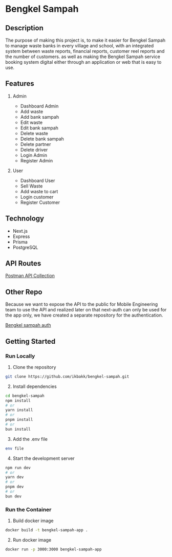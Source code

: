 # Bengkel Sampah

## Description

The purpose of making this project is, to make it easier for Bengkel Sampah to manage waste banks in every village and school, with an integrated system between waste reports, financial reports, customer reel reports and the number of customers. as well as making the Bengkel Sampah service booking system digital either through an application or web that is easy to use.

## Features

1. Admin

   - Dashboard Admin
   - Add waste
   - Add bank sampah
   - Edit waste
   - Edit bank sampah
   - Delete waste
   - Delete bank sampah
   - Delete partner
   - Delete driver
   - Login Admin
   - Register Admin

2. User

   - Dashboard User
   - Sell Waste
   - Add waste to cart
   - Login customer
   - Register Customer

## Technology

- Next.js
- Express
- Prisma
- PostgreSQL

## API Routes

[Postman API Collection](https://drive.google.com/file/d/1MVuvsmGEdctQhzwGNuBI0Y0vHCKEmjyw/view?usp=sharing)

## Other Repo

Because we want to expose the API to the public for Mobile Engineering team to use the API and realized later on that next-auth can only be used for the app only, we have created a separate repository for the authentication.

[Bengkel sampah auth](https://github.com/varomnrg/bengkel-sampah-be)

## Getting Started

### Run Locally

1. Clone the repository

```bash
git clone https://github.com/ikbakk/bengkel-sampah.git
```

2. Install dependencies

```bash
cd bengkel-sampah
npm install
# or
yarn install
# or
pnpm install
# or
bun install
```

3. Add the .env file

```bash
env file
```

4. Start the development server

```bash
npm run dev
# or
yarn dev
# or
pnpm dev
# or
bun dev
```

### Run the Container

1. Build docker image

```bash
docker build -t bengkel-sampah-app .
```

2. Run docker image

```bash
docker run -p 3000:3000 bengkel-sampah-app
```
